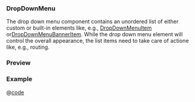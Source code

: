 <h3>DropDownMenu <Badge type="tip" text="since v0.3.0" vertical="top" /></h3>

The drop down menu component contains an unordered list of either custom or built-in elements like, e.g., [DropDownMenuItem](drop-down-menu-item.html) or[DropDownMenuBannerItem](drop-down-menu-banner-item.html). While the drop down menu element will control the overall appearance, the list items need to take care of actione like, e.g., routing.

### Preview
<DynamicComponentDisplay type="DropDownMenu">
  <DropDownMenuPreview/>
</DynamicComponentDisplay>

### Example
@[code](@examples/DropDownMenuExample.vue)